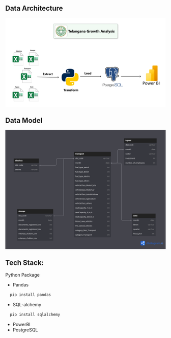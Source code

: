 ## Data Architecture
<img align="center" src="https://github.com/Shandeep-Raula/Telangana-Growth-Analysis/blob/main/Workflow_of_project.png"/> 

## Data Model
<img align="center" src="https://github.com/Shandeep-Raula/Telangana-Growth-Analysis/blob/main/Data_Model.png"/> 

## Tech Stack:
Python Package
- Pandas
  
```bash
  pip install pandas
```

- SQL-alchemy

```bash
  pip install sqlalchemy
```

- PowerBI
- PostgreSQL
